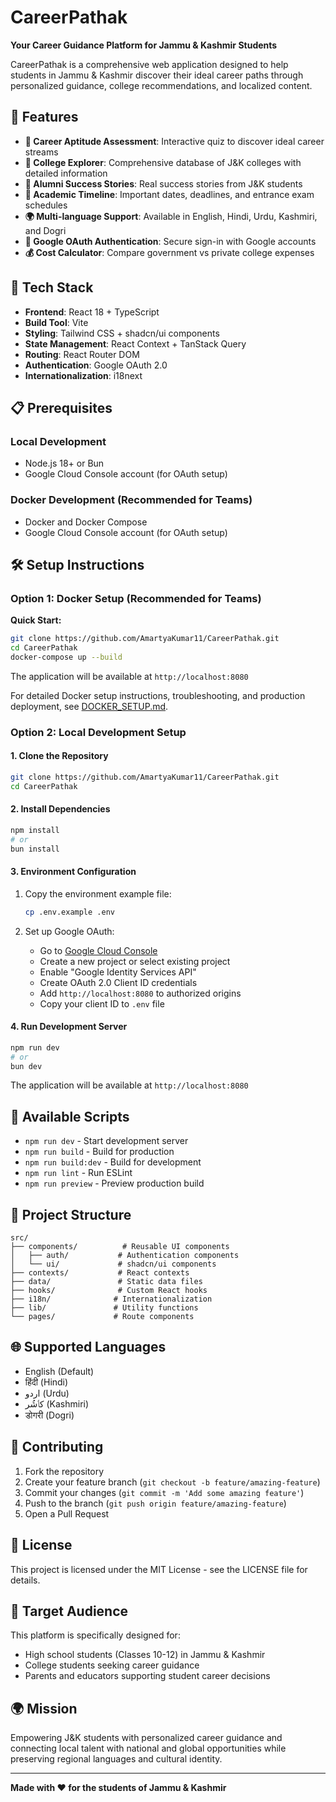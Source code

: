 # CareerPathak

**Your Career Guidance Platform for Jammu & Kashmir Students**

CareerPathak is a comprehensive web application designed to help students in Jammu & Kashmir discover their ideal career paths through personalized guidance, college recommendations, and localized content.

## 🌟 Features

- **🎯 Career Aptitude Assessment**: Interactive quiz to discover ideal career streams
- **🏫 College Explorer**: Comprehensive database of J&K colleges with detailed information
- **👥 Alumni Success Stories**: Real success stories from J&K students
- **📅 Academic Timeline**: Important dates, deadlines, and entrance exam schedules
- **🌍 Multi-language Support**: Available in English, Hindi, Urdu, Kashmiri, and Dogri
- **🔐 Google OAuth Authentication**: Secure sign-in with Google accounts
- **💰 Cost Calculator**: Compare government vs private college expenses

## 🚀 Tech Stack

- **Frontend**: React 18 + TypeScript
- **Build Tool**: Vite
- **Styling**: Tailwind CSS + shadcn/ui components
- **State Management**: React Context + TanStack Query
- **Routing**: React Router DOM
- **Authentication**: Google OAuth 2.0
- **Internationalization**: i18next

## 📋 Prerequisites

### Local Development
- Node.js 18+ or Bun
- Google Cloud Console account (for OAuth setup)

### Docker Development (Recommended for Teams)
- Docker and Docker Compose
- Google Cloud Console account (for OAuth setup)

## 🛠️ Setup Instructions

### Option 1: Docker Setup (Recommended for Teams)

**Quick Start:**
```bash
git clone https://github.com/AmartyaKumar11/CareerPathak.git
cd CareerPathak
docker-compose up --build
```

The application will be available at `http://localhost:8080`

For detailed Docker setup instructions, troubleshooting, and production deployment, see [DOCKER_SETUP.md](./DOCKER_SETUP.md).

### Option 2: Local Development Setup

#### 1. Clone the Repository
```bash
git clone https://github.com/AmartyaKumar11/CareerPathak.git
cd CareerPathak
```

#### 2. Install Dependencies
```bash
npm install
# or
bun install
```

#### 3. Environment Configuration
1. Copy the environment example file:
   ```bash
   cp .env.example .env
   ```

2. Set up Google OAuth:
   - Go to [Google Cloud Console](https://console.cloud.google.com/)
   - Create a new project or select existing project
   - Enable "Google Identity Services API"
   - Create OAuth 2.0 Client ID credentials
   - Add `http://localhost:8080` to authorized origins
   - Copy your client ID to `.env` file

#### 4. Run Development Server
```bash
npm run dev
# or
bun dev
```

The application will be available at `http://localhost:8080`

## 🔧 Available Scripts

- `npm run dev` - Start development server
- `npm run build` - Build for production
- `npm run build:dev` - Build for development
- `npm run lint` - Run ESLint
- `npm run preview` - Preview production build

## 📁 Project Structure

```
src/
├── components/          # Reusable UI components
│   ├── auth/           # Authentication components
│   └── ui/             # shadcn/ui components
├── contexts/           # React contexts
├── data/               # Static data files
├── hooks/              # Custom React hooks
├── i18n/              # Internationalization
├── lib/               # Utility functions
└── pages/             # Route components
```

## 🌐 Supported Languages

- English (Default)
- हिंदी (Hindi)
- اردو (Urdu)
- کٲشُر (Kashmiri)
- डोगरी (Dogri)

## 🤝 Contributing

1. Fork the repository
2. Create your feature branch (`git checkout -b feature/amazing-feature`)
3. Commit your changes (`git commit -m 'Add some amazing feature'`)
4. Push to the branch (`git push origin feature/amazing-feature`)
5. Open a Pull Request

## 📄 License

This project is licensed under the MIT License - see the LICENSE file for details.

## 🎯 Target Audience

This platform is specifically designed for:
- High school students (Classes 10-12) in Jammu & Kashmir
- College students seeking career guidance
- Parents and educators supporting student career decisions

## 🌍 Mission

Empowering J&K students with personalized career guidance and connecting local talent with national and global opportunities while preserving regional languages and cultural identity.

---

**Made with ❤️ for the students of Jammu & Kashmir**
